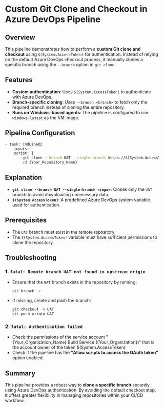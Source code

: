 # Custom Git Clone and Checkout in Azure DevOps Pipeline

## Overview
This pipeline demonstrates how to perform a **custom Git clone and checkout** using `$(System.AccessToken)` for authentication. Instead of relying on the default Azure DevOps checkout process, it manually clones a specific branch using the `--branch` option in `git clone`.

## Features
- **Custom authentication**: Uses `$(System.AccessToken)` to authenticate with Azure DevOps.
- **Branch-specific cloning**: Uses `--branch <branch>` to fetch only the required branch instead of cloning the entire repository.
- **Runs on Windows-based agents**: The pipeline is configured to use `windows-latest` as the VM image.

## Pipeline Configuration

```sh
- task: CmdLine@2
    inputs:
    script: |
        git clone --branch UAT --single-branch https://$(System.AccessToken)@dev.azure.com/{Your_Organization_Name}/{Your_Project_Name}/_git/{Your_Repository_Name}
        cd {Your_Repository_Name}
```


## Explanation
- **`git clone --branch UAT --single-branch <repo>`**: Clones only the `UAT` branch to avoid downloading unnecessary data.
- **`$(System.AccessToken)`**: A predefined Azure DevOps system variable used for authentication.


## Prerequisites
- The `UAT` branch must exist in the remote repository.
- The `$(System.AccessToken)` variable must have sufficient permissions to clone the repository.

## Troubleshooting
### 1. `fatal: Remote branch UAT not found in upstream origin`
- Ensure that the `UAT` branch exists in the repository by running:
  ```sh
  git branch -r
  ```
  
- If missing, create and push the branch:
  ```sh
  git checkout -b UAT
  git push origin UAT
  ```

### 2. `fatal: Authentication failed`
- Check the permissions of the service account "{Your_Organization_Name} Build Service ({Your_Organization})" that is the account owner of the token $(System.AccessToken)
- Check if the pipeline has the **"Allow scripts to access the OAuth token"** option enabled.

## Summary
This pipeline provides a robust way to **clone a specific branch** securely using Azure DevOps authentication. By avoiding the default checkout step, it offers greater flexibility in managing repositories within your CI/CD workflow.

